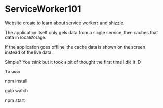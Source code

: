 # ServiceWorker101
Website create to learn about service workers and shizzle. 

The application itself only gets data from a single service, then caches that data in localstorage.

If the application goes offline, the cache data is shown on the screen instead of the live data.

Simple? You think but it took a bit of thought the first time I did it :D

To use:

npm install

gulp watch

npm start